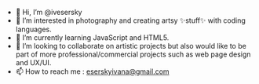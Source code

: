 - 👋 Hi, I’m @ivesersky
- 👀 I’m interested in photography and creating artsy ✨stuff✨ with coding languages.
- 🌱 I’m currently learning JavaScript and HTML5.
- 💞️ I’m looking to collaborate on artistic projects but also would like to be part of more professional/commercial projects such as web page design and UX/UI. 
- 📫 How to reach me : eserskyivana@gmail.com


